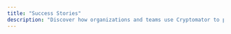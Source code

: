 ```yaml
---
title: "Success Stories"
description: "Discover how organizations and teams use Cryptomator to protect their sensitive data in the cloud with client-side encryption."
---
```

